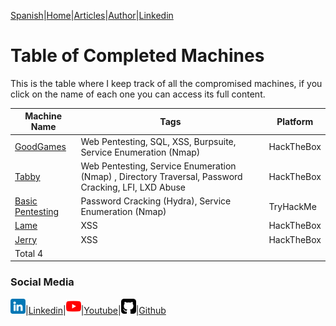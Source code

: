 [Spanish](https://emersontech.github.io/index.html)|[Home](https://emersontech.github.io/en/index.html)|[Articles](https://emersontech.github.io/en/nav/page1.html)|[Author](https://emersontech.github.io/en/nav/about.html)|[Linkedin](https://www.linkedin.com/in/emersontech/)

# Table of Completed Machines
This is the table where I keep track of all the compromised machines, if you click on the name of each one you can access its full content.

| Machine Name                                                        | Tags | Platform    | 
| -------------                                                               | -------------      | -------------   
| [GoodGames](https://emersontech.github.io/es/posts/maquina-goodgames-htb.html) | Web Pentesting, SQL, XSS, Burpsuite, Service Enumeration (Nmap)           | HackTheBox    |  
| [Tabby](https://emersontech.github.io/es/posts/maquina-tabby-htb.html)         | Web Pentesting, Service Enumeration (Nmap) , Directory Traversal, Password Cracking, LFI, LXD Abuse | HackTheBox |
| [Basic Pentesting](https://emersontech.github.io/en/posts/solving-basic_pentesting-machine.html) | Password Cracking (Hydra), Service Enumeration (Nmap) | TryHackMe    |
| [Lame](#)                                                                   | XSS                 | HackTheBox    |
| [Jerry](#)                                                                  | XSS                 | HackTheBox   |
| Total 4                                                                    |                    |                     |

### Social Media

![img](/img/linkedin.png)|[Linkedin](https://www.linkedin.com/in/emersontech/)|![img](/img/youtube.png)|[Youtube](https://www.youtube.com/channel/UChNTj2xNpEQiliMv-IJbWvQ)|![img](/img/github.png)|[Github](https://github.com/emersontech)
